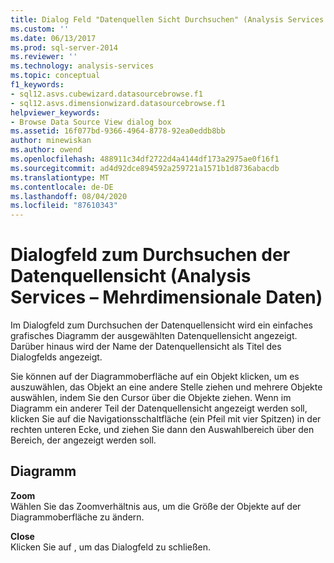 ```yaml
---
title: Dialog Feld "Datenquellen Sicht Durchsuchen" (Analysis Services Mehrdimensionale Daten) | Microsoft-Dokumentation
ms.custom: ''
ms.date: 06/13/2017
ms.prod: sql-server-2014
ms.reviewer: ''
ms.technology: analysis-services
ms.topic: conceptual
f1_keywords:
- sql12.asvs.cubewizard.datasourcebrowse.f1
- sql12.asvs.dimensionwizard.datasourcebrowse.f1
helpviewer_keywords:
- Browse Data Source View dialog box
ms.assetid: 16f077bd-9366-4964-8778-92ea0eddb8bb
author: minewiskan
ms.author: owend
ms.openlocfilehash: 488911c34df2722d4a4144df173a2975ae0f16f1
ms.sourcegitcommit: ad4d92dce894592a259721a1571b1d8736abacdb
ms.translationtype: MT
ms.contentlocale: de-DE
ms.lasthandoff: 08/04/2020
ms.locfileid: "87610343"
---
```

# <a name="browse-data-source-view-dialog-box-analysis-services---multidimensional-data"></a>Dialogfeld zum Durchsuchen der Datenquellensicht (Analysis Services – Mehrdimensionale Daten)
  Im Dialogfeld zum Durchsuchen der Datenquellensicht wird ein einfaches grafisches Diagramm der ausgewählten Datenquellensicht angezeigt. Darüber hinaus wird der Name der Datenquellensicht als Titel des Dialogfelds angezeigt.  
  
 Sie können auf der Diagrammoberfläche auf ein Objekt klicken, um es auszuwählen, das Objekt an eine andere Stelle ziehen und mehrere Objekte auswählen, indem Sie den Cursor über die Objekte ziehen. Wenn im Diagramm ein anderer Teil der Datenquellensicht angezeigt werden soll, klicken Sie auf die Navigationsschaltfläche (ein Pfeil mit vier Spitzen) in der rechten unteren Ecke, und ziehen Sie dann den Auswahlbereich über den Bereich, der angezeigt werden soll.  
  
## <a name="diagram"></a>Diagramm  
 **Zoom**  
 Wählen Sie das Zoomverhältnis aus, um die Größe der Objekte auf der Diagrammoberfläche zu ändern.  
  
 **Close**  
 Klicken Sie auf , um das Dialogfeld zu schließen.  
  
  

